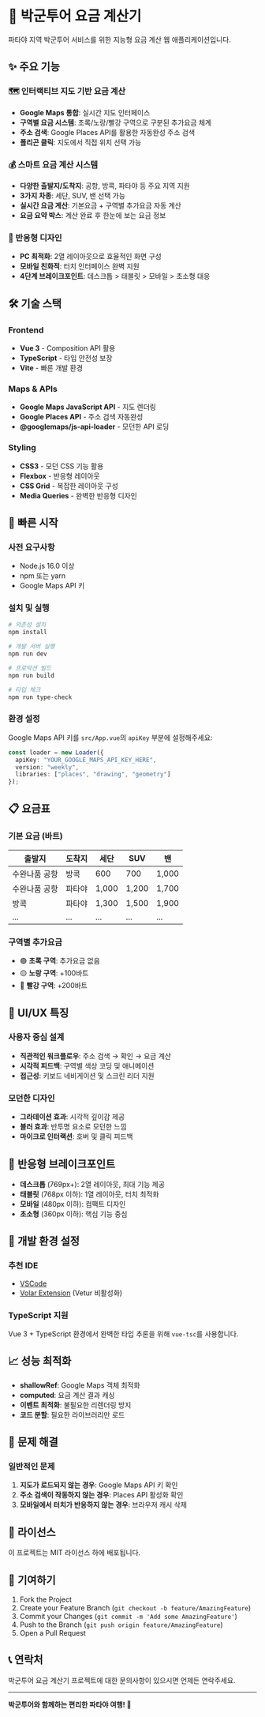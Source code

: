 # 🚗 박군투어 요금 계산기

파타야 지역 박군투어 서비스를 위한 지능형 요금 계산 웹 애플리케이션입니다.

## ✨ 주요 기능

### 🗺️ 인터랙티브 지도 기반 요금 계산
- **Google Maps 통합**: 실시간 지도 인터페이스
- **구역별 요금 시스템**: 초록/노랑/빨강 구역으로 구분된 추가요금 체계
- **주소 검색**: Google Places API를 활용한 자동완성 주소 검색
- **폴리곤 클릭**: 지도에서 직접 위치 선택 가능

### 💰 스마트 요금 계산 시스템
- **다양한 출발지/도착지**: 공항, 방콕, 파타야 등 주요 지역 지원
- **3가지 차종**: 세단, SUV, 밴 선택 가능
- **실시간 요금 계산**: 기본요금 + 구역별 추가요금 자동 계산
- **요금 요약 박스**: 계산 완료 후 한눈에 보는 요금 정보

### 📱 반응형 디자인
- **PC 최적화**: 2열 레이아웃으로 효율적인 화면 구성
- **모바일 친화적**: 터치 인터페이스 완벽 지원
- **4단계 브레이크포인트**: 데스크톱 > 태블릿 > 모바일 > 초소형 대응

## 🛠️ 기술 스택

### Frontend
- **Vue 3** - Composition API 활용
- **TypeScript** - 타입 안전성 보장
- **Vite** - 빠른 개발 환경

### Maps & APIs
- **Google Maps JavaScript API** - 지도 렌더링
- **Google Places API** - 주소 검색 자동완성
- **@googlemaps/js-api-loader** - 모던한 API 로딩

### Styling
- **CSS3** - 모던 CSS 기능 활용
- **Flexbox** - 반응형 레이아웃
- **CSS Grid** - 복잡한 레이아웃 구성
- **Media Queries** - 완벽한 반응형 디자인

## 🚀 빠른 시작

### 사전 요구사항
- Node.js 16.0 이상
- npm 또는 yarn
- Google Maps API 키

### 설치 및 실행

```bash
# 의존성 설치
npm install

# 개발 서버 실행
npm run dev

# 프로덕션 빌드
npm run build

# 타입 체크
npm run type-check
```

### 환경 설정
Google Maps API 키를 `src/App.vue`의 `apiKey` 부분에 설정해주세요:

```typescript
const loader = new Loader({
  apiKey: "YOUR_GOOGLE_MAPS_API_KEY_HERE",
  version: "weekly",
  libraries: ["places", "drawing", "geometry"]
});
```

## 📋 요금표

### 기본 요금 (바트)
| 출발지 | 도착지 | 세단 | SUV | 밴 |
|--------|--------|------|-----|-----|
| 수완나품 공항 | 방콕 | 600 | 700 | 1,000 |
| 수완나품 공항 | 파타야 | 1,000 | 1,200 | 1,700 |
| 방콕 | 파타야 | 1,300 | 1,500 | 1,900 |
| ... | ... | ... | ... | ... |

### 구역별 추가요금
- 🟢 **초록 구역**: 추가요금 없음
- 🟡 **노랑 구역**: +100바트
- 🔴 **빨강 구역**: +200바트

## 🎨 UI/UX 특징

### 사용자 중심 설계
- **직관적인 워크플로우**: 주소 검색 → 확인 → 요금 계산
- **시각적 피드백**: 구역별 색상 코딩 및 애니메이션
- **접근성**: 키보드 네비게이션 및 스크린 리더 지원

### 모던한 디자인
- **그라데이션 효과**: 시각적 깊이감 제공
- **블러 효과**: 반투명 요소로 모던한 느낌
- **마이크로 인터랙션**: 호버 및 클릭 피드백

## 📱 반응형 브레이크포인트

- **데스크톱** (769px+): 2열 레이아웃, 최대 기능 제공
- **태블릿** (768px 이하): 1열 레이아웃, 터치 최적화
- **모바일** (480px 이하): 컴팩트 디자인
- **초소형** (360px 이하): 핵심 기능 중심

## 🔧 개발 환경 설정

### 추천 IDE
- [VSCode](https://code.visualstudio.com/)
- [Volar Extension](https://marketplace.visualstudio.com/items?itemName=Vue.volar) (Vetur 비활성화)

### TypeScript 지원
Vue 3 + TypeScript 환경에서 완벽한 타입 추론을 위해 `vue-tsc`를 사용합니다.

## 📈 성능 최적화

- **shallowRef**: Google Maps 객체 최적화
- **computed**: 요금 계산 결과 캐싱
- **이벤트 최적화**: 불필요한 리렌더링 방지
- **코드 분할**: 필요한 라이브러리만 로드

## 🐛 문제 해결

### 일반적인 문제
1. **지도가 로드되지 않는 경우**: Google Maps API 키 확인
2. **주소 검색이 작동하지 않는 경우**: Places API 활성화 확인
3. **모바일에서 터치가 반응하지 않는 경우**: 브라우저 캐시 삭제

## 📄 라이선스

이 프로젝트는 MIT 라이선스 하에 배포됩니다.

## 🤝 기여하기

1. Fork the Project
2. Create your Feature Branch (`git checkout -b feature/AmazingFeature`)
3. Commit your Changes (`git commit -m 'Add some AmazingFeature'`)
4. Push to the Branch (`git push origin feature/AmazingFeature`)
5. Open a Pull Request

## 📞 연락처

박군투어 요금 계산기 프로젝트에 대한 문의사항이 있으시면 언제든 연락주세요.

---

**박군투어와 함께하는 편리한 파타야 여행! 🌴**

